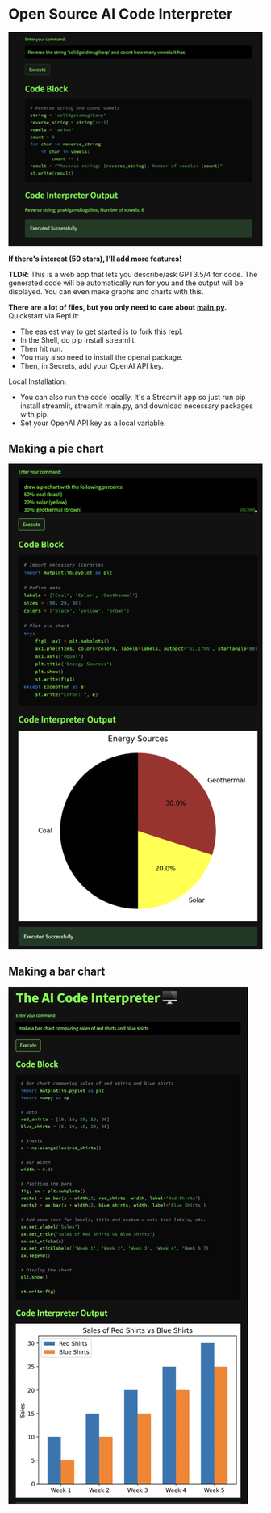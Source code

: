 # Open Source AI Code Interpreter
![img](stringstuff.jpeg)

**If there's interest (50 stars), I'll add more features!**

**TLDR**: This is a web app that lets you describe/ask GPT3.5/4 for code. The generated code will be automatically run for you and the output will be displayed.
You can even make graphs and charts with this.

**There are a lot of files, but you only need to care about [main.py](https://github.com/andrewgcodes/AICodeInterpreter/blob/main/main.py).**
Quickstart via Repl.it:
- The easiest way to get started is to fork this [repl](replit.com/@olafblitz/codeinterpreter).
- In the Shell, do pip install streamlit.
- Then hit run.
- You may also need to install the openai package.
- Then, in Secrets, add your OpenAI API key.

Local Installation:
- You can also run the code locally. It's a Streamlit app so just run pip install streamlit, streamlit main.py, and download necessary packages with pip.
- Set your OpenAI API key as a local variable.

## Making a pie chart
![img](piechart.png)

## Making a bar chart
![img](chartmaking.jpeg)